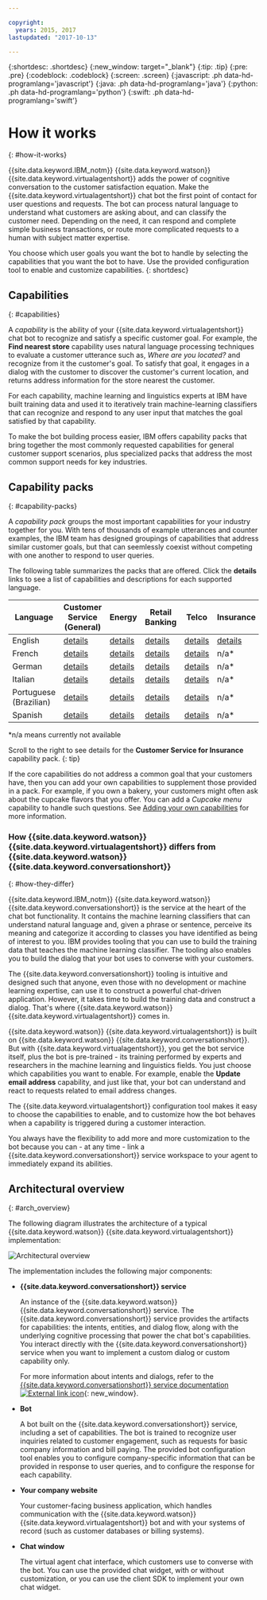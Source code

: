 ```yaml
---

copyright:
  years: 2015, 2017
lastupdated: "2017-10-13"

---
```


{:shortdesc: .shortdesc}
{:new_window: target="_blank"}
{:tip: .tip}
{:pre: .pre}
{:codeblock: .codeblock}
{:screen: .screen}
{:javascript: .ph data-hd-programlang='javascript'}
{:java: .ph data-hd-programlang='java'}
{:python: .ph data-hd-programlang='python'}
{:swift: .ph data-hd-programlang='swift'}

# How it works
{: #how-it-works}

{{site.data.keyword.IBM_notm}} {{site.data.keyword.watson}} {{site.data.keyword.virtualagentshort}} adds the power of cognitive conversation to the customer satisfaction equation. Make the {{site.data.keyword.virtualagentshort}} chat bot the first point of contact for user questions and requests. The bot can process natural language to  understand what customers are asking about, and can classify the customer need. Depending on the need, it can respond and complete simple business transactions, or route more complicated requests to a human with subject matter expertise.

You choose which user goals you want the bot to handle by selecting the capabilities that you want the bot to have. Use the provided configuration tool to enable and customize capabilities.
{: shortdesc}

## Capabilities
{: #capabilities}

A *capability* is the ability of your {{site.data.keyword.virtualagentshort}} chat bot to recognize and satisfy a specific customer goal. For example, the **Find nearest store** capability uses natural language processing techniques to evaluate a customer utterance such as, *Where are you located?* and recognize from it the customer's goal. To satisfy that goal, it engages in a dialog with the customer to discover the customer's current location, and returns address information for the store nearest the customer.

For each capability, machine learning and linguistics experts at IBM have built training data and used it to iteratively train machine-learning classifiers that can recognize and respond to any user input that matches the goal satisfied by that capability.

To make the bot building process easier, IBM offers capability packs that bring together the most commonly requested capabilities for general customer support scenarios, plus specialized packs that address the most common support needs for key industries.

## Capability packs
{: #capability-packs}

A *capability pack* groups the most important capabilities for your industry together for you. With tens of thousands of example utterances and counter examples, the IBM team has designed groupings of capabilities that address similar customer goals, but that can seemlessly coexist without competing with one another to respond to user queries.

The following table summarizes the packs that are offered. Click the **details** links to see a list of capabilities and descriptions for each supported language.

| Language | Customer Service (General) | Energy  | Retail Banking | Telco   | Insurance |
|----------|----------------------------|---------|----------------|---------|-----------|
| English  | [details](/docs/services/virtual-agent/capabilities_list_general_en.html) | [details](/docs/services/virtual-agent/capabilities_list_energy_en.html) | [details](/docs/services/virtual-agent/capabilities_list_banking_en.html) | [details](/docs/services/virtual-agent/capabilities_list_telco_en.html) | [details](/docs/services/virtual-agent/capabilities_list_insurance_en.html) |
| French   | [details](/docs/services/virtual-agent/capabilities_list_general_fr.html) | [details](/docs/services/virtual-agent/capabilities_list_energy_fr.html) | [details](/docs/services/virtual-agent/capabilities_list_banking_fr.html) | [details](/docs/services/virtual-agent/capabilities_list_telco_fr.html) | n/a* |
| German   | [details](/docs/services/virtual-agent/capabilities_list_general_de.html) | [details](/docs/services/virtual-agent/capabilities_list_energy_de.html)  | [details](/docs/services/virtual-agent/capabilities_list_banking_de.html)  | [details](/docs/services/virtual-agent/capabilities_list_telco_de.html) | n/a* |
| Italian | [details](/docs/services/virtual-agent/capabilities_list_general_it.html) |[details](/docs/services/virtual-agent/capabilities_list_energy_it.html) | [details](/docs/services/virtual-agent/capabilities_list_banking_it.html) | [details](/docs/services/virtual-agent/capabilities_list_telco_it.html) | n/a* |
| Portuguese (Brazilian) | [details](/docs/services/virtual-agent/capabilities_list_general_pt-br.html) | [details](/docs/services/virtual-agent/capabilities_list_energy_pt-br.html) | [details](/docs/services/virtual-agent/capabilities_list_banking_pt-br.html) | [details](/docs/services/virtual-agent/capabilities_list_telco_pt-br.html) | n/a* |
| Spanish | [details](/docs/services/virtual-agent/capabilities_list_general_es.html) | [details](/docs/services/virtual-agent/capabilities_list_energy_es.html) | [details](/docs/services/virtual-agent/capabilities_list_banking_es.html) | [details](/docs/services/virtual-agent/capabilities_list_telco_es.html) | n/a* |

*n/a means currently not available

Scroll to the right to see details for the **Customer Service for Insurance** capability pack.
{: tip}

If the core capabilities do not address a common goal that your customers have, then you can add your own capabilities to supplement those provided in a pack. For example, if you own a bakery, your customers might often ask about the cupcake flavors that you offer. You can add a *Cupcake menu* capability to handle such questions. See [Adding your own capabilities](add-custom-capabilities.html) for more information.

### How {{site.data.keyword.watson}} {{site.data.keyword.virtualagentshort}} differs from {{site.data.keyword.watson}} {{site.data.keyword.conversationshort}}
{: #how-they-differ}

{{site.data.keyword.IBM_notm}} {{site.data.keyword.watson}} {{site.data.keyword.conversationshort}} is the service at the heart of the chat bot functionality. It contains the machine learning classifiers that can understand natural language and, given a phrase or sentence, perceive its meaning and categorize it according to classes you have identified as being of interest to you. IBM provides tooling that you can use to build the training data that teaches the machine learning classifier. The tooling also enables you to build the dialog that your bot uses to converse with your customers.

The {{site.data.keyword.conversationshort}} tooling is intuitive and designed such that anyone, even those with no development or machine learning expertise, can use it to construct a powerful chat-driven application. However, it takes time to build the training data and construct a dialog. That's where {{site.data.keyword.watson}} {{site.data.keyword.virtualagentshort}} comes in.

{{site.data.keyword.watson}} {{site.data.keyword.virtualagentshort}} is built on {{site.data.keyword.watson}} {{site.data.keyword.conversationshort}}. But with {{site.data.keyword.virtualagentshort}}, you get the bot service itself, plus the bot is pre-trained - its training performed by experts and researchers in the machine learning and linguistics fields. You just choose which capabilities you want to enable. For example, enable the **Update email address** capability, and just like that, your bot can understand and react to requests related to email address changes.

The {{site.data.keyword.virtualagentshort}} configuration tool makes it easy to choose the capabilities to enable, and to customize how the bot behaves when a capability is triggered during a customer interaction.

You always have the flexibility to add more and more customization to the bot because you can - at any time - link a {{site.data.keyword.conversationshort}} service workspace to your agent to immediately expand its abilities.

## Architectural overview
{: #arch_overview}

The following diagram illustrates the architecture of a typical {{site.data.keyword.watson}} {{site.data.keyword.virtualagentshort}} implementation:

![Architectural overview](images/arch-overview.png)

The implementation includes the following major components:

- **{{site.data.keyword.conversationshort}} service**

    An instance of the {{site.data.keyword.watson}} {{site.data.keyword.conversationshort}} service. The {{site.data.keyword.conversationshort}} service provides the artifacts for capabilities: the intents, entities, and dialog flow, along with the underlying cognitive processing that power the chat bot's capabilities. You interact directly with the {{site.data.keyword.conversationshort}} service when you want to implement a custom dialog or custom capability only.

    For more information about intents and dialogs, refer to the [{{site.data.keyword.conversationshort}} service documentation ![External link icon](../../icons/launch-glyph.svg "External link icon")](https://console.bluemix.net/docs/services/conversation/index.html#about){: new_window}.

- **Bot**

    A bot built on the {{site.data.keyword.conversationshort}} service, including a set of capabilities. The bot is trained to recognize user inquiries related to customer engagement, such as requests for basic company information and bill paying. The provided bot configuration tool enables you to configure company-specific information that can be provided in response to user queries, and to configure the response for each capability.

- **Your company website**

    Your customer-facing business application, which handles communication with the {{site.data.keyword.watson}} {{site.data.keyword.virtualagentshort}} bot and with your systems of record (such as customer databases or billing systems).

- **Chat window**

    The virtual agent chat interface, which customers use to converse with the bot. You can use the provided chat widget, with or without customization, or you can use the client SDK to implement your own chat widget.
